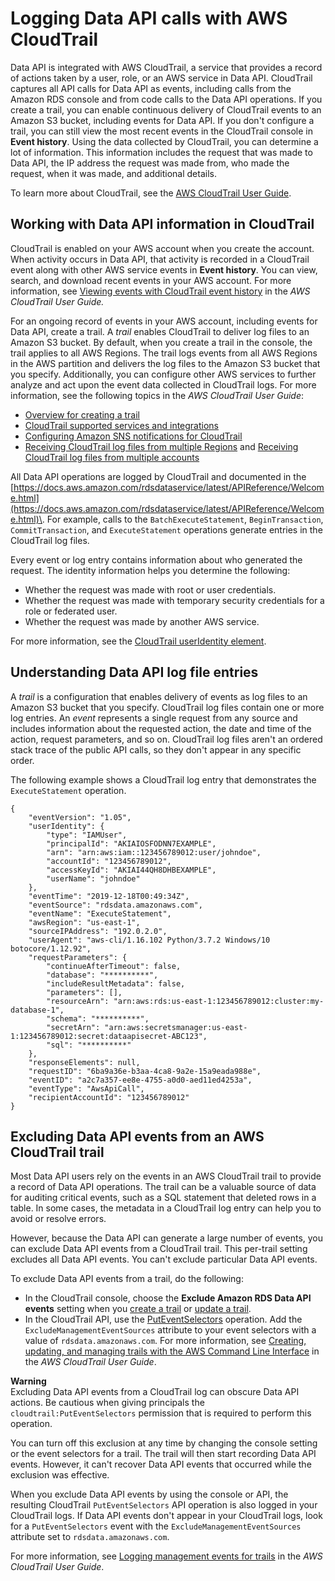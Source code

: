 # Logging Data API calls with AWS CloudTrail<a name="logging-using-cloudtrail-data-api"></a>

Data API is integrated with AWS CloudTrail, a service that provides a record of actions taken by a user, role, or an AWS service in Data API\. CloudTrail captures all API calls for Data API as events, including calls from the Amazon RDS console and from code calls to the Data API operations\. If you create a trail, you can enable continuous delivery of CloudTrail events to an Amazon S3 bucket, including events for Data API\. If you don't configure a trail, you can still view the most recent events in the CloudTrail console in **Event history**\. Using the data collected by CloudTrail, you can determine a lot of information\. This information includes the request that was made to Data API, the IP address the request was made from, who made the request, when it was made, and additional details\. 

To learn more about CloudTrail, see the [AWS CloudTrail User Guide](https://docs.aws.amazon.com/awscloudtrail/latest/userguide/)\.

## Working with Data API information in CloudTrail<a name="service-name-info-in-cloudtrail-data-api"></a>

CloudTrail is enabled on your AWS account when you create the account\. When activity occurs in Data API, that activity is recorded in a CloudTrail event along with other AWS service events in **Event history**\. You can view, search, and download recent events in your AWS account\. For more information, see [Viewing events with CloudTrail event history](https://docs.aws.amazon.com/awscloudtrail/latest/userguide/view-cloudtrail-events.html) in the *AWS CloudTrail User Guide\.*

For an ongoing record of events in your AWS account, including events for Data API, create a trail\. A *trail* enables CloudTrail to deliver log files to an Amazon S3 bucket\. By default, when you create a trail in the console, the trail applies to all AWS Regions\. The trail logs events from all AWS Regions in the AWS partition and delivers the log files to the Amazon S3 bucket that you specify\. Additionally, you can configure other AWS services to further analyze and act upon the event data collected in CloudTrail logs\. For more information, see the following topics in the *AWS CloudTrail User Guide*: 
+ [Overview for creating a trail](https://docs.aws.amazon.com/awscloudtrail/latest/userguide/cloudtrail-create-and-update-a-trail.html)
+ [CloudTrail supported services and integrations](https://docs.aws.amazon.com/awscloudtrail/latest/userguide/cloudtrail-aws-service-specific-topics.html#cloudtrail-aws-service-specific-topics-integrations)
+ [Configuring Amazon SNS notifications for CloudTrail](https://docs.aws.amazon.com/awscloudtrail/latest/userguide/getting_notifications_top_level.html)
+ [Receiving CloudTrail log files from multiple Regions](https://docs.aws.amazon.com/awscloudtrail/latest/userguide/receive-cloudtrail-log-files-from-multiple-regions.html) and [Receiving CloudTrail log files from multiple accounts](https://docs.aws.amazon.com/awscloudtrail/latest/userguide/cloudtrail-receive-logs-from-multiple-accounts.html)

All Data API operations are logged by CloudTrail and documented in the [https://docs.aws.amazon.com/rdsdataservice/latest/APIReference/Welcome.html](https://docs.aws.amazon.com/rdsdataservice/latest/APIReference/Welcome.html)\. For example, calls to the `BatchExecuteStatement`, `BeginTransaction`, `CommitTransaction`, and `ExecuteStatement` operations generate entries in the CloudTrail log files\. 

Every event or log entry contains information about who generated the request\. The identity information helps you determine the following: 
+ Whether the request was made with root or user credentials\.
+ Whether the request was made with temporary security credentials for a role or federated user\.
+ Whether the request was made by another AWS service\.

For more information, see the [CloudTrail userIdentity element](https://docs.aws.amazon.com/awscloudtrail/latest/userguide/cloudtrail-event-reference-user-identity.html)\.

## Understanding Data API log file entries<a name="understanding-service-name-entries-data-api"></a>

A *trail* is a configuration that enables delivery of events as log files to an Amazon S3 bucket that you specify\. CloudTrail log files contain one or more log entries\. An *event* represents a single request from any source and includes information about the requested action, the date and time of the action, request parameters, and so on\. CloudTrail log files aren't an ordered stack trace of the public API calls, so they don't appear in any specific order\. 

The following example shows a CloudTrail log entry that demonstrates the `ExecuteStatement` operation\.

```
{
    "eventVersion": "1.05",
    "userIdentity": {
        "type": "IAMUser",
        "principalId": "AKIAIOSFODNN7EXAMPLE",
        "arn": "arn:aws:iam::123456789012:user/johndoe",
        "accountId": "123456789012",
        "accessKeyId": "AKIAI44QH8DHBEXAMPLE",
        "userName": "johndoe"
    },
    "eventTime": "2019-12-18T00:49:34Z",
    "eventSource": "rdsdata.amazonaws.com",
    "eventName": "ExecuteStatement",
    "awsRegion": "us-east-1",
    "sourceIPAddress": "192.0.2.0",
    "userAgent": "aws-cli/1.16.102 Python/3.7.2 Windows/10 botocore/1.12.92",
    "requestParameters": {
        "continueAfterTimeout": false,
        "database": "**********",
        "includeResultMetadata": false,
        "parameters": [],
        "resourceArn": "arn:aws:rds:us-east-1:123456789012:cluster:my-database-1",
        "schema": "**********",
        "secretArn": "arn:aws:secretsmanager:us-east-1:123456789012:secret:dataapisecret-ABC123",
        "sql": "**********"
    },
    "responseElements": null,
    "requestID": "6ba9a36e-b3aa-4ca8-9a2e-15a9eada988e",
    "eventID": "a2c7a357-ee8e-4755-a0d0-aed11ed4253a",
    "eventType": "AwsApiCall",
    "recipientAccountId": "123456789012"
}
```

## Excluding Data API events from an AWS CloudTrail trail<a name="logging-using-cloudtrail-data-api.excluding-cloudtrail-events"></a>

Most Data API users rely on the events in an AWS CloudTrail trail to provide a record of Data API operations\. The trail can be a valuable source of data for auditing critical events, such as a SQL statement that deleted rows in a table\. In some cases, the metadata in a CloudTrail log entry can help you to avoid or resolve errors\.

However, because the Data API can generate a large number of events, you can exclude Data API events from a CloudTrail trail\. This per\-trail setting excludes all Data API events\. You can't exclude particular Data API events\.

To exclude Data API events from a trail, do the following: 
+ In the CloudTrail console, choose the **Exclude Amazon RDS Data API events** setting when you [create a trail](https://docs.aws.amazon.com/awscloudtrail/latest/userguide/cloudtrail-create-a-trail-using-the-console-first-time.html) or [update a trail](https://docs.aws.amazon.com/awscloudtrail/latest/userguide/cloudtrail-update-a-trail-console.html)\.
+ In the CloudTrail API, use the [PutEventSelectors](https://docs.aws.amazon.com/awscloudtrail/latest/APIReference/API_PutEventSelectors.html) operation\. Add the `ExcludeManagementEventSources` attribute to your event selectors with a value of `rdsdata.amazonaws.com`\. For more information, see [Creating, updating, and managing trails with the AWS Command Line Interface](https://docs.aws.amazon.com/awscloudtrail/latest/userguide/cloudtrail-create-and-update-a-trail-by-using-the-aws-cli.html) in the *AWS CloudTrail User Guide*\.

**Warning**  
Excluding Data API events from a CloudTrail log can obscure Data API actions\. Be cautious when giving principals the `cloudtrail:PutEventSelectors` permission that is required to perform this operation\.

You can turn off this exclusion at any time by changing the console setting or the event selectors for a trail\. The trail will then start recording Data API events\. However, it can't recover Data API events that occurred while the exclusion was effective\.

When you exclude Data API events by using the console or API, the resulting CloudTrail `PutEventSelectors` API operation is also logged in your CloudTrail logs\. If Data API events don't appear in your CloudTrail logs, look for a `PutEventSelectors` event with the `ExcludeManagementEventSources` attribute set to `rdsdata.amazonaws.com`\.

For more information, see [Logging management events for trails](https://docs.aws.amazon.com/awscloudtrail/latest/userguide/logging-management-events-with-cloudtrail.html) in the *AWS CloudTrail User Guide*\.